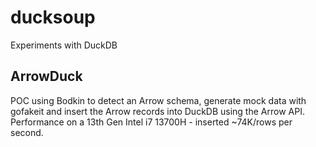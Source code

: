 # ducksoup
 Experiments with DuckDB


## ArrowDuck
POC using Bodkin to detect an Arrow schema, generate mock data with gofakeit and insert the Arrow records into DuckDB using the Arrow API.
Performance on a 13th Gen Intel i7 13700H - inserted ~74K/rows per second.